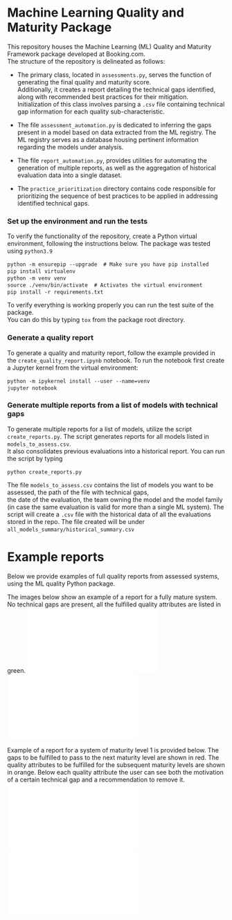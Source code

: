 # Machine Learning Quality and Maturity Package

This repository houses the Machine Learning (ML) Quality and Maturity Framework package developed at Booking.com.\
The structure of the repository is delineated as follows:

* The primary class, located in `assessments.py`, serves the function of generating the final quality and maturity score.\
Additionally, it creates a report detailing the technical gaps identified, along with recommended best practices for their mitigation.\
Initialization of this class involves parsing a `.csv` file containing technical gap information for each quality sub-characteristic.

* The file `assessment_automation.py` is dedicated to inferring the gaps present in a model based on data extracted from the ML registry. 
The ML registry serves as a database housing pertinent information regarding the models under analysis.


* The file `report_automation.py`, provides utilities for automating the generation of multiple reports, 
as well as the aggregation of historical evaluation data into a single dataset.

* The `practice_prioritization` directory contains code responsible for prioritizing the sequence of best practices 
to be applied in addressing identified technical gaps.

### Set up the environment and run the tests
To verify the functionality of the repository, create a Python virtual environment, following the instructions below.
The package was tested using `python3.9`

```
python -m ensurepip --upgrade  # Make sure you have pip installed
pip install virtualenv
python -m venv venv
source ./venv/bin/activate  # Activates the virtual environment
pip install -r requirements.txt 
```
To verify everything is working properly you can run the test suite of the package.\
You can do this by typing `tox` from the package root directory.

### Generate a quality report
To generate a quality and maturity report, follow the example provided in the `create_quality_report.ipynb` notebook.
To run the notebook first create a Jupyter kernel from the virtual environment:

```
python -m ipykernel install --user --name=venv
jupyter notebook
```

### Generate multiple reports from a list of models with technical gaps
To generate multiple reports for a list of models, utilize the script `create_reports.py`. The script generates reports for all models listed in `models_to_assess.csv`.\
It also consolidates previous evaluations into a historical report. You can run the script by typing
```
python create_reports.py
```
The file `models_to_assess.csv` contains the list of models you want to be assessed, the path of the file with technical gaps,\
the date of the evaluation, the team owning the model and the model family (in case the same evaluation is valid for more than a single ML system).
The script will create a `.csv` file with the historical data of all the evaluations stored in the repo. 
The file created will be under `all_models_summary/historical_summary.csv`

# Example reports
Below we provide examples of full quality reports from assessed systems, using the ML quality Python package.  

The images below show an example of a report for a fully mature system. No technical gaps are present, 
all the fulfilled quality attributes are listed in green.
![Fully mature system - report page 1](images/report_100_1.pdf)
![Fully mature system - report page 2](images/report_100_2.pdf)


Example of a report for a system of maturity level 1 is provided below. The gaps to be fulfilled to pass to the next 
maturity level are shown in red. The quality attributes to be fulfilled for the subsequent maturity levels are shown in 
orange. Below each quality attribute the user can see both the motivation of a certain technical gap and a 
recommendation to remove it.
![Level 1 system - report page 1](images/report_84_1.pdf)
![Level 1 system - report page 2](images/report_84_2.pdf)
